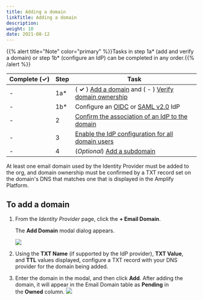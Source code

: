 ```yaml
---
title: Adding a domain
linkTitle: Adding a domain
description: 
weight: 10
date: 2021-08-12
---
```


{{% alert title="Note" color="primary" %}}Tasks in step 1a\* (add and verify a domain) or step 1b\* (configure an IdP) can be completed in any order.{{% /alert %}}

| Complete (**✓)** | Step | Task |
| --- | --- | --- |
| \- | 1a\* | ( **✓** ) [Add a domain](#) and ( - ) [Verify domain ownership](/docs/management_guide/configuring_and_managing_identity_providers/managing_domains/verifying_domain_ownership/) |
| \- | 1b\* | Configure an [OIDC](/docs/management_guide/configuring_and_managing_identity_providers/managing_identity_provider_configuration/configuring_an_openid_connect_idp/) or [SAML v2.0](/docs/management_guide/configuring_and_managing_identity_providers/managing_identity_provider_configuration/configuring_a_saml_v2.0_idp/) IdP |
| \- | 2 | [Confirm the association of an IdP to the domain](/docs/management_guide/configuring_and_managing_identity_providers/enabling_identity_provider_configuration/confirming_the_association_of_an_idp_to_the_domain/) |
| \- | 3 | [Enable the IdP configuration for all domain users](/docs/management_guide/configuring_and_managing_identity_providers/enabling_identity_provider_configuration/enabling_idp_configuration_for_all_domain_users/) |
| \- | 4 | (_Optional_) [Add a subdomain](/docs/management_guide/configuring_and_managing_identity_providers/managing_domains/adding_a_subdomain/) |

At least one email domain used by the Identity Provider must be added to the org, and domain ownership must be confirmed by a TXT record set on the domain's DNS that matches one that is displayed in the Amplify Platform.

## To add a domain

1. From the _Identity Provider_ page, click the **\+ Email Domain**.

    The **Add Domain** modal dialog appears.

    ![](/Images/domain_add.png)
2. Using the **TXT Name** (if supported by the IdP provider), **TXT Value**, and **TTL** values displayed, configure a TXT record with your DNS provider for the domain being added.
3. Enter the domain in the modal, and then click **Add**. After adding the domain, it will appear in the Email Domain table as **Pending** in the **Owned** column.
    ![](/Images/domain_check_txt_dropdown.png)
